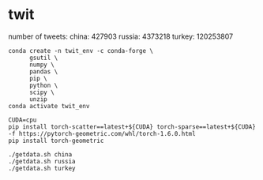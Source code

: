 # twit

number of tweets:
china:     427903
russia:   4373218
turkey: 120253807

```
conda create -n twit_env -c conda-forge \
      gsutil \
      numpy \
      pandas \
      pip \
      python \
      scipy \
      unzip
conda activate twit_env

CUDA=cpu
pip install torch-scatter==latest+${CUDA} torch-sparse==latest+${CUDA} -f https://pytorch-geometric.com/whl/torch-1.6.0.html
pip install torch-geometric
```

```
./getdata.sh china
./getdata.sh russia
./getdata.sh turkey
```